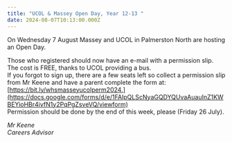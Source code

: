 ```yaml
---
title: "UCOL & Massey Open Day, Year 12-13 "
date: 2024-08-07T10:13:00.000Z
---
```

On Wednesday 7 August Massey and UCOL in Palmerston North are hosting an Open Day.  

Those who registered should now have an e-mail with a permission slip.  
The cost is FREE, thanks to UCOL providing a bus.  
If you forgot to sign up, there are a few seats left so collect a permission slip from Mr Keene and have a parent complete the form at: [https://bit.ly/whsmasseyucolperm2024.](https://docs.google.com/forms/d/e/1FAIpQLScNyaGQDYQUvaAuauInZ1KWBEYioHBr4ivfN1y2PqPgZsveVQ/viewform)  
Permission should be done by the end of this week, please (Friday 26 July).

*Mr Keene  
Careers Advisor*
